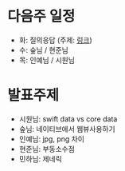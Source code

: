 # 다음주 일정
- 화: 질의응답 (주제: [링크](https://github.com/alsongDalsong/CS-Study/blob/main/week/4%EC%A3%BC%EC%B0%A8.md))
- 수: 숲님 / 현준님
- 목: 인예님 / 시원님

# 발표주제
- 시원님: swift data vs core data
- 숲님: 네이티브에서 웹뷰사용하기
- 인예님: jpg, png 차이
- 현준님: 부동소수점
- 민하님: 제네릭
